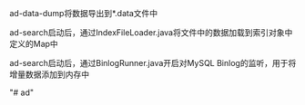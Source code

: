 ad-data-dump将数据导出到*.data文件中

ad-search启动后，通过IndexFileLoader.java将文件中的数据加载到索引对象中定义的Map中

ad-search启动后，通过BinlogRunner.java开启对MySQL Binlog的监听，用于将增量数据添加到内存中

"# ad" 

